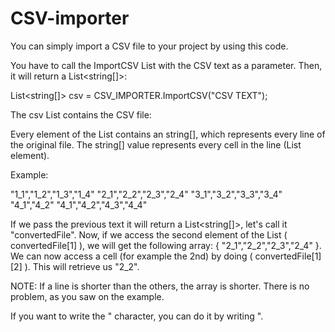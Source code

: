 # CSV-importer
You can simply import a CSV file to your project by using this code.

You have to call the ImportCSV List with the CSV text as a parameter. Then, it will return a List<string[]>:

List<string[]> csv = CSV_IMPORTER.ImportCSV("CSV TEXT");

The csv List contains the CSV file:

Every element of the List contains an string[], which represents every line of the original file. The string[] value represents every cell in the line (List element).

Example:

"1_1","1_2","1_3","1_4"
"2_1","2_2","2_3","2_4"
"3_1","3_2","3_3","3_4"
"4_1","4_2"
"4_1","4_2","4_3","4_4"

If we pass the previous text it will return a List<string[]>, let's call it "convertedFile".
Now, if we access the second element of the List ( convertedFile[1] ), we will get the following array: { "2_1","2_2","2_3","2_4" }.
We can now access a cell (for example the 2nd) by doing ( convertedFile[1][2] ). This will retrieve us "2_2".

NOTE:
If a line is shorter than the others, the array is shorter. There is no problem, as you saw on the example.

If you want to write the " character, you can do it by writing \".
